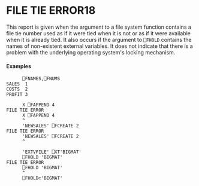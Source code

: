 




<h1 class="heading"><span class="name">FILE TIE ERROR</span><span class="command">18</span></h1>

This report is given when the argument to a file system function contains a file tie number used as if it were tied when it is not or as if it were available when it is already tied.  It also occurs if the argument to `⎕FHOLD` contains the names of non-existent external variables. It does not indicate that there is a problem with the underlying operating system's locking mechanism.

#### Examples
```apl
      ⎕FNAMES,⎕FNUMS
SALES  1
COSTS  2
PROFIT 3
 
      X ⎕FAPPEND 4
FILE TIE ERROR
      X ⎕FAPPEND 4
      ^
      'NEWSALES' ⎕FCREATE 2
FILE TIE ERROR
      'NEWSALES' ⎕FCREATE 2
      ^
 
      'EXTVFILE' ⎕XT'BIGMAT'
      ⎕FHOLD 'BIGMAT'
FILE TIE ERROR
      ⎕FHOLD 'BIGMAT'
      ^
      ⎕FHOLD⊂'BIGMAT'
```



